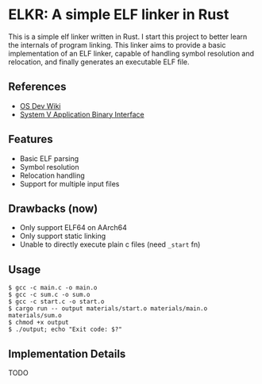 


# ELKR: A simple ELF linker in Rust
This is a simple elf linker written in Rust. I start this project to better learn the internals of program linking.
This linker aims to provide a basic implementation of an ELF linker, capable of handling symbol resolution and relocation,
and finally generates an executable ELF file.

## References
- [OS Dev Wiki](https://wiki.osdev.org/System_V_ABI)
- [System V Application Binary Interface](https://www.sco.com/developers/gabi/latest/contents.html)

## Features
- Basic ELF parsing
- Symbol resolution
- Relocation handling
- Support for multiple input files


## Drawbacks (now)
- Only support ELF64 on AArch64
- Only support static linking
- Unable to directly execute plain c files (need `_start` fn)


## Usage
```
$ gcc -c main.c -o main.o
$ gcc -c sum.c -o sum.o
$ gcc -c start.c -o start.o
$ cargo run -- output materials/start.o materials/main.o materials/sum.o
$ chmod +x output
$ ./output; echo "Exit code: $?"
```

## Implementation Details
TODO


